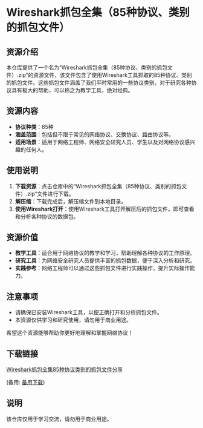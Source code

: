 # Wireshark抓包全集（85种协议、类别的抓包文件）

## 资源介绍

本仓库提供了一个名为“Wireshark抓包全集（85种协议、类别的抓包文件）.zip”的资源文件，该文件包含了使用Wireshark工具抓取的85种协议、类别的抓包文件。这些抓包文件涵盖了我们平时常用的一些协议类别，对于研究各种协议具有极大的帮助，可以称之为教学工具，绝对经典。

## 资源内容

- **协议种类**：85种
- **涵盖范围**：包括但不限于常见的网络协议、交换协议、路由协议等。
- **适用场景**：适用于网络工程师、网络安全研究人员、学生以及对网络协议感兴趣的任何人。

## 使用说明

1. **下载资源**：点击仓库中的“Wireshark抓包全集（85种协议、类别的抓包文件）.zip”文件进行下载。
2. **解压缩**：下载完成后，解压缩文件到本地目录。
3. **使用Wireshark打开**：使用Wireshark工具打开解压后的抓包文件，即可查看和分析各种协议的数据包。

## 资源价值

- **教学工具**：适合用于网络协议的教学和学习，帮助理解各种协议的工作原理。
- **研究工具**：为网络安全研究人员提供丰富的抓包数据，便于深入分析和研究。
- **实践参考**：网络工程师可以通过这些抓包文件进行实践操作，提升实际操作能力。

## 注意事项

- 请确保已安装Wireshark工具，以便正确打开和分析抓包文件。
- 本资源仅供学习和研究使用，请勿用于商业用途。

希望这个资源能够帮助你更好地理解和掌握网络协议！

## 下载链接
[Wireshark抓包全集85种协议类别的抓包文件分享](https://pan.quark.cn/s/d7f314286c93) 

(备用: [备用下载](https://pan.baidu.com/s/1lQkG7PW3OR1uwt9gs2jD3w?pwd=1234))

## 说明

该仓库仅用于学习交流，请勿用于商业用途。
